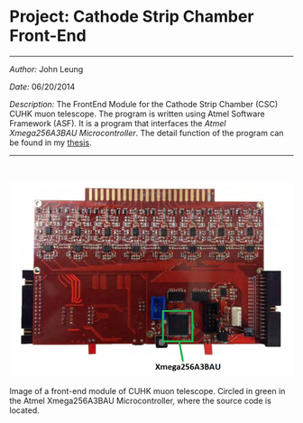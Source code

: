 # Project: Cathode Strip Chamber Front-End

<hr>

_Author:_ John Leung

_Date:_ 06/20/2014

_Description:_ The FrontEnd Module for the Cathode Strip Chamber (CSC) CUHK muon telescope. The program is written using Atmel Software Framework (ASF). It is a program that interfaces the _Atmel Xmega256A3BAU Microcontroller_. The detail function of the program can be found in my [thesis](https://bbsonjohn.github.io/assets/MasterThesis.pdf).

<hr>
<br><br>

<img src="image/AtmelXmega.png">

Image of a front-end module of CUHK muon telescope. Circled in green in the Atmel Xmega256A3BAU Microcontroller, where the source code is located.

